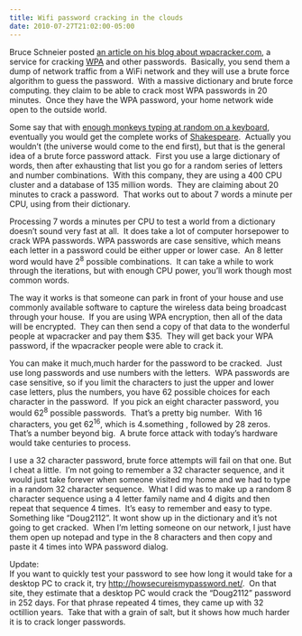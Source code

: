 ```yaml
---
title: Wifi password cracking in the clouds
date: 2010-07-27T21:02:00-05:00
---
```

Bruce Schneier posted [an article on his blog about wpacracker.com](http://www.schneier.com/blog/archives/2010/07/wpa_cracking_in.html), a service for cracking [WPA](http://en.wikipedia.org/wiki/Wi-Fi_Protected_Access) and other passwords.  Basically, you send them a dump of network traffic from a WiFi network and they will use a brute force algorithm to guess the password.  With a massive dictionary and brute force computing. they claim to be able to crack most WPA passwords in 20 minutes.  Once they have the WPA password, your home network wide open to the outside world.

Some say that with [enough monkeys typing at random on a keyboard](http://www.angelfire.com/in/hypnosonic/Parable_of_the_Monkeys.html), eventually you would get the complete works of [Shakespeare](http://www.npr.org/templates/story/story.php?storyId=92142217).  Actually you wouldn’t (the universe would come to the end first), but that is the general idea of a brute force password attack.  First you use a large dictionary of words, then after exhausting that list you go for a random series of letters and number combinations.  With this company, they are using a 400 CPU cluster and a database of 135 million words.  They are claiming about 20 minutes to crack a password.  That works out to about 7 words a minute per CPU, using from their dictionary.

Processing 7 words a minutes per CPU to test a world from a dictionary doesn’t sound very fast at all.  It does take a lot of computer horsepower to crack WPA passwords. WPA passwords are case sensitive, which means each letter in a password could be either upper or lower case.  An 8 letter word would have 2<sup>8</sup> possible combinations.  It can take a while to work through the iterations, but with enough CPU power, you’ll work though most common words.

The way it works is that someone can park in front of your house and use commonly available software to capture the wireless data being broadcast through your house.  If you are using WPA encryption, then all of the data will be encrypted.  They can then send a copy of that data to the wonderful people at wpacracker and pay them $35.  They will get back your WPA password, if the wpacracker people were able to crack it.

You can make it much,much harder for the password to be cracked.  Just use long passwords and use numbers with the letters.  WPA passwords are case sensitive, so if you limit the characters to just the upper and lower case letters, plus the numbers, you have 62 possible choices for each character in the password.  If you pick an eight character password, you would 62<sup>8</sup> possible passwords.  That’s a pretty big number.  With 16 characters, you get 62<sup>16</sup>, which is 4.something , followed by 28 zeros.  That’s a number beyond big.  A brute force attack with today’s hardware would take centuries to process.  

I use a 32 character password, brute force attempts will fail on that one. But I cheat a little.  I’m not going to remember a 32 character sequence, and it would just take forever when someone visited my home and we had to type in a random 32 character sequence.  What I did was to make up a random 8 character sequence using a 4 letter family name and 4 digits and then repeat that sequence 4 times.  It’s easy to remember and easy to type.  Something like “Doug2112”. It wont show up in the dictionary and it’s not going to get cracked.  When I’m letting someone on our network, I just have them open up notepad and type in the 8 characters and then copy and paste it 4 times into WPA password dialog.

Update:  
If you want to quickly test your password to see how long it would take for a desktop PC to crack it, try <http://howsecureismypassword.net/>.  On that site, they estimate that a desktop PC would crack the “Doug2112” password in 252 days. For that phrase repeated 4 times, they came up with 32 octillion years.  Take that with a grain of salt, but it shows how much harder it is to crack longer passwords.

